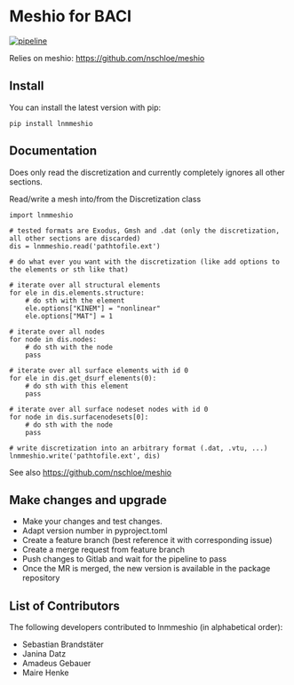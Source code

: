 # Meshio for BACI

[![pipeline](https://github.com/amgebauer/lnmmeshio/actions/workflows/build_and_test.yml/badge.svg)](https://github.com/amgebauer/lnmmeshio/actions/workflows/build_and_test.yml)

Relies on meshio: https://github.com/nschloe/meshio

## Install

You can install the latest version with pip:

```
pip install lnmmeshio
```

## Documentation

Does only read the discretization and currently completely ignores all other sections.

Read/write a mesh into/from the Discretization class
```
import lnmmeshio

# tested formats are Exodus, Gmsh and .dat (only the discretization, all other sections are discarded)
dis = lnmmeshio.read('pathtofile.ext')

# do what ever you want with the discretization (like add options to the elements or sth like that)

# iterate over all structural elements
for ele in dis.elements.structure:
    # do sth with the element
    ele.options["KINEM"] = "nonlinear"
    ele.options["MAT"] = 1

# iterate over all nodes
for node in dis.nodes:
    # do sth with the node
    pass

# iterate over all surface elements with id 0
for ele in dis.get_dsurf_elements(0):
    # do sth with this element
    pass

# iterate over all surface nodeset nodes with id 0
for node in dis.surfacenodesets[0]:
    # do sth with the node
    pass

# write discretization into an arbitrary format (.dat, .vtu, ...)
lnmmeshio.write('pathtofile.ext', dis)
```

See also https://github.com/nschloe/meshio

## Make changes and upgrade

* Make your changes and test changes.
* Adapt version number in pyproject.toml
* Create a feature branch (best reference it with corresponding issue)
* Create a merge request from feature branch
* Push changes to Gitlab and wait for the pipeline to pass
* Once the MR is merged, the new version is available in the package repository

## List of Contributors

The following developers contributed to lnmmeshio (in alphabetical order):

 * Sebastian Brandstäter
 * Janina Datz
 * Amadeus Gebauer
 * Maire Henke
